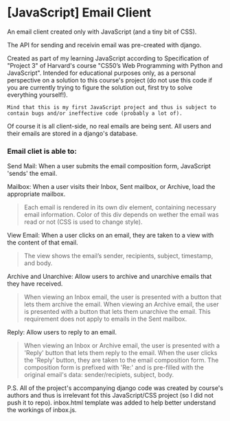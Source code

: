 # [JavaScript] Email Client
An email client created only with JavaScript (and a tiny bit of CSS). 

The API for sending and receivin email was pre-created with django.


Created as part of my learning JavaScript according to Specification of "Project 3" of Harvard's course "CS50’s Web Programming with Python and JavaScript".
Intended for educational purposes only, as a personal perspective on a solution to this course's project (do not use this code if you are currently trying to figure the solution out, first try to solve everything yourself!).

`Mind that this is my first JavaScript project and thus is subject to contain bugs and/or ineffective code (probably a lot of).`


Of course it is all client-side, no real emails are being sent. All users and their emails are stored in a django's database.

### Email cliet is able to:

Send Mail: When a user submits the email composition form, JavaScript 'sends' the email.

Mailbox: When a user visits their Inbox, Sent mailbox, or Archive, load the appropriate mailbox.

> Each email is rendered in its own div element, containing necessary email information. 
> Color of this div depends on wether the email was read or not (CSS is used to change style).

View Email: When a user clicks on an email, they are taken to a view with the content of that email.

> The view shows the email’s sender, recipients, subject, timestamp, and body.

Archive and Unarchive: Allow users to archive and unarchive emails that they have received.

> When viewing an Inbox email, the user is presented with a button that lets them archive the email. 
> When viewing an Archive email, the user is presented with a button that lets them unarchive the email. 
> This requirement does not apply to emails in the Sent mailbox.

Reply: Allow users to reply to an email.

> When viewing an Inbox or Archive email, the user is presented with a 'Reply' button that lets them reply to the email.
> When the user clicks the 'Reply' button, they are taken to the email composition form.
> The composition form is prefixed with 'Re:' and is pre-filled with the original email's data: sender/recipiets, subject, body.

P.S. All of the project's accompanying django code was created by course's authors and thus is irrelevant fot this JavaScript/CSS project (so I did not push it to repo). inbox.html template was added to help better understand the workings of inbox.js.
